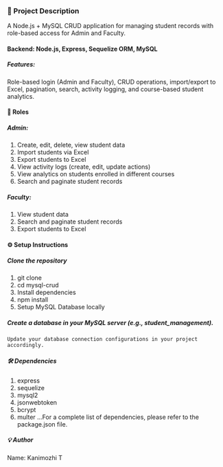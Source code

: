 ### 📖 Project Description
A Node.js + MySQL CRUD application for managing student records with role-based access for Admin and Faculty.

#### Backend: Node.js, Express, Sequelize ORM, MySQL

##### Features: 
Role-based login (Admin and Faculty), CRUD operations, import/export to Excel, pagination, search, activity logging, and course-based student analytics.

#### 🔑 Roles

##### Admin:
1. Create, edit, delete, view student data
2. Import students via Excel
3. Export students to Excel
4. View activity logs (create, edit, update actions)
5. View analytics on students enrolled in different courses
6. Search and paginate student records

##### Faculty:
1. View student data
2. Search and paginate student records
3. Export students to Excel

#### ⚙️ Setup Instructions
##### Clone the repository
  1. git clone <your-repo-url>
  2. cd mysql-crud
  3. Install dependencies
  4. npm install
  5. Setup MySQL Database locally

##### Create a database in your MySQL server (e.g., student_management).
`Update your database connection configurations in your project accordingly.`

##### 🛠 Dependencies
1. express
2. sequelize
3. mysql2
4. jsonwebtoken
5. bcrypt
6. multer
...For a complete list of dependencies, please refer to the package.json file.

##### 💡 Author
Name: Kanimozhi T
